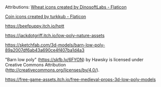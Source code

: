 Attributions:
<a href="https://www.flaticon.com/free-icons/wheat" title="wheat icons">Wheat icons created by DinosoftLabs - Flaticon</a>

<a href="https://www.flaticon.com/free-icons/coin" title="coin icons">Coin icons created by turkkub - Flaticon</a>

https://beefpuppy.itch.io/hptt

https://jackdotgriff.itch.io/low-poly-nature-assets

https://sketchfab.com/3d-models/barn-low-poly-89a2007df6ab43a690ce4f407ba1d4a3

"Barn low poly" (https://skfb.ly/6FYON) by Hawsky is licensed under Creative Commons Attribution (http://creativecommons.org/licenses/by/4.0/).

https://free-game-assets.itch.io/free-medieval-props-3d-low-poly-models
